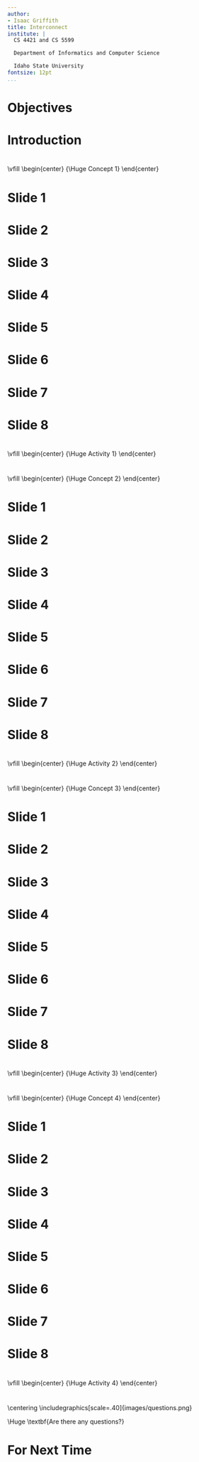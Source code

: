 ```yaml
---
author:
- Isaac Griffith
title: Interconnect
institute: |
  CS 4421 and CS 5599

  Department of Informatics and Computer Science

  Idaho State University
fontsize: 12pt
...
```


# Objectives

# Introduction

#

\vfill
\begin{center}
{\Huge Concept 1}
\end{center}

# Slide 1

# Slide 2

# Slide 3

# Slide 4

# Slide 5

# Slide 6

# Slide 7

# Slide 8

#

\vfill
\begin{center}
{\Huge Activity 1}
\end{center}

#

\vfill
\begin{center}
{\Huge Concept 2}
\end{center}

# Slide 1

# Slide 2

# Slide 3

# Slide 4

# Slide 5

# Slide 6

# Slide 7

# Slide 8

#

\vfill
\begin{center}
{\Huge Activity 2}
\end{center}

#

\vfill
\begin{center}
{\Huge Concept 3}
\end{center}

# Slide 1

# Slide 2

# Slide 3

# Slide 4

# Slide 5

# Slide 6

# Slide 7

# Slide 8

#

\vfill
\begin{center}
{\Huge Activity 3}
\end{center}

#

\vfill
\begin{center}
{\Huge Concept 4}
\end{center}

# Slide 1

# Slide 2

# Slide 3

# Slide 4

# Slide 5

# Slide 6

# Slide 7

# Slide 8

#

\vfill
\begin{center}
{\Huge Activity 4}
\end{center}

#

\centering
\includegraphics[scale=.40]{images/questions.png}

\Huge \textbf{Are there any questions?}

# For Next Time
